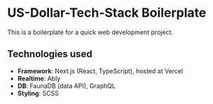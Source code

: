 # US-Dollar-Tech-Stack Boilerplate

This is a boilerplate for a quick web development project.

## Technologies used

- **Framework**: Next.js (React, TypeScript), hosted at Vercel
- **Realtime**: Ably
- **DB**: FaunaDB (data API), GraphQL
- **Styling**: SCSS
